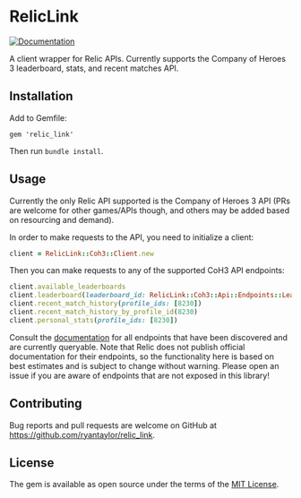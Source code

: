 # RelicLink

[![Documentation](https://img.shields.io/badge/View-Documentation-blue.svg)](https://rubydoc.info/github/ryantaylor/relic_link/v0.1.0)

A client wrapper for Relic APIs. Currently supports the Company of Heroes 3 leaderboard, stats, and recent matches API.

## Installation

Add to Gemfile:
```
gem 'relic_link'
```
Then run `bundle install`.


## Usage

Currently the only Relic API supported is the Company of Heroes 3 API (PRs are welcome for other games/APIs though, and others may be added based on resourcing and demand).

In order to make requests to the API, you need to initialize a client:
```ruby
client = RelicLink::Coh3::Client.new
```
Then you can make requests to any of the supported CoH3 API endpoints:
```ruby
client.available_leaderboards
client.leaderboard(leaderboard_id: RelicLink::Coh3::Api::Endpoints::Leaderboards::Ids::AMERICAN_1V1)
client.recent_match_history(profile_ids: [8230])
client.recent_match_history_by_profile_id(8230)
client.personal_stats(profile_ids: [8230])
```
Consult the [documentation](https://rubydoc.info/github/ryantaylor/relic_link/v0.1.0) for all endpoints that have been discovered and are currently queryable. Note that Relic does not publish official documentation for their endpoints, so the functionality here is based on best estimates and is subject to change without warning. Please open an issue if you are aware of endpoints that are not exposed in this library!

## Contributing

Bug reports and pull requests are welcome on GitHub at https://github.com/ryantaylor/relic_link.

## License

The gem is available as open source under the terms of the [MIT License](https://opensource.org/licenses/MIT).
